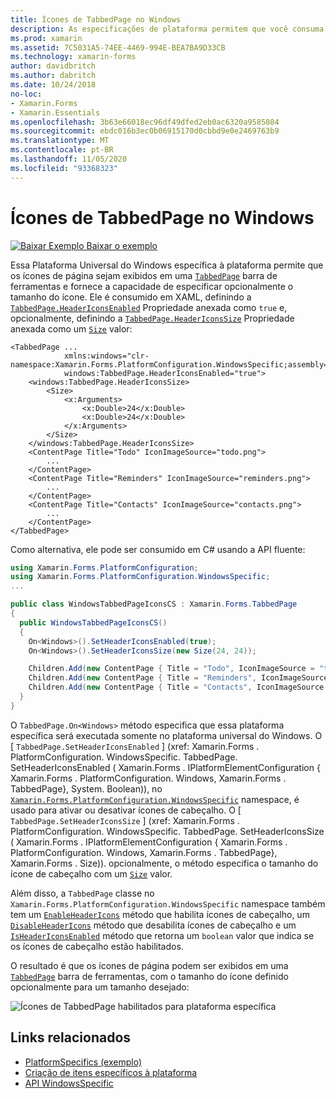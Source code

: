 ```yaml
---
title: Ícones de TabbedPage no Windows
description: As especificações de plataforma permitem que você consuma a funcionalidade que só está disponível em uma plataforma específica, sem implementar renderizadores ou efeitos personalizados. Este artigo explica como consumir a plataforma Windows específica que permite que os ícones de página sejam exibidos em uma barra de ferramentas do TabbedPage.
ms.prod: xamarin
ms.assetid: 7C5031A5-74EE-4469-994E-BEA7BA9D33CB
ms.technology: xamarin-forms
author: davidbritch
ms.author: dabritch
ms.date: 10/24/2018
no-loc:
- Xamarin.Forms
- Xamarin.Essentials
ms.openlocfilehash: 3b63e66018ec96df49dfed2eb0ac6320a9585084
ms.sourcegitcommit: ebdc016b3ec0b06915170d0cbbd9e0e2469763b9
ms.translationtype: MT
ms.contentlocale: pt-BR
ms.lasthandoff: 11/05/2020
ms.locfileid: "93368323"
---
```

# <a name="tabbedpage-icons-on-windows"></a>Ícones de TabbedPage no Windows

[![Baixar Exemplo](~/media/shared/download.png) Baixar o exemplo](/samples/xamarin/xamarin-forms-samples/userinterface-platformspecifics)

Essa Plataforma Universal do Windows específica à plataforma permite que os ícones de página sejam exibidos em uma [`TabbedPage`](xref:Xamarin.Forms.TabbedPage) barra de ferramentas e fornece a capacidade de especificar opcionalmente o tamanho do ícone. Ele é consumido em XAML, definindo a [`TabbedPage.HeaderIconsEnabled`](xref:Xamarin.Forms.PlatformConfiguration.WindowsSpecific.TabbedPage.HeaderIconsEnabledProperty) Propriedade anexada como `true` e, opcionalmente, definindo a [`TabbedPage.HeaderIconsSize`](xref:Xamarin.Forms.PlatformConfiguration.WindowsSpecific.TabbedPage.HeaderIconsSizeProperty) Propriedade anexada como um [`Size`](xref:Xamarin.Forms.Size) valor:

```xaml
<TabbedPage ...
            xmlns:windows="clr-namespace:Xamarin.Forms.PlatformConfiguration.WindowsSpecific;assembly=Xamarin.Forms.Core"
            windows:TabbedPage.HeaderIconsEnabled="true">
    <windows:TabbedPage.HeaderIconsSize>
        <Size>
            <x:Arguments>
                <x:Double>24</x:Double>
                <x:Double>24</x:Double>
            </x:Arguments>
        </Size>
    </windows:TabbedPage.HeaderIconsSize>
    <ContentPage Title="Todo" IconImageSource="todo.png">
        ...
    </ContentPage>
    <ContentPage Title="Reminders" IconImageSource="reminders.png">
        ...
    </ContentPage>
    <ContentPage Title="Contacts" IconImageSource="contacts.png">
        ...
    </ContentPage>
</TabbedPage>
```

Como alternativa, ele pode ser consumido em C# usando a API fluente:

```csharp
using Xamarin.Forms.PlatformConfiguration;
using Xamarin.Forms.PlatformConfiguration.WindowsSpecific;
...

public class WindowsTabbedPageIconsCS : Xamarin.Forms.TabbedPage
{
  public WindowsTabbedPageIconsCS()
  {
    On<Windows>().SetHeaderIconsEnabled(true);
    On<Windows>().SetHeaderIconsSize(new Size(24, 24));

    Children.Add(new ContentPage { Title = "Todo", IconImageSource = "todo.png" });
    Children.Add(new ContentPage { Title = "Reminders", IconImageSource = "reminders.png" });
    Children.Add(new ContentPage { Title = "Contacts", IconImageSource = "contacts.png" });
  }
}
```

O `TabbedPage.On<Windows>` método especifica que essa plataforma específica será executada somente no plataforma universal do Windows. O [ `TabbedPage.SetHeaderIconsEnabled` ] (xref: Xamarin.Forms . PlatformConfiguration. WindowsSpecific. TabbedPage. SetHeaderIconsEnabled ( Xamarin.Forms . IPlatformElementConfiguration { Xamarin.Forms . PlatformConfiguration. Windows, Xamarin.Forms . TabbedPage}, System. Boolean)), no [`Xamarin.Forms.PlatformConfiguration.WindowsSpecific`](xref:Xamarin.Forms.PlatformConfiguration.WindowsSpecific) namespace, é usado para ativar ou desativar ícones de cabeçalho. O [ `TabbedPage.SetHeaderIconsSize` ] (xref: Xamarin.Forms . PlatformConfiguration. WindowsSpecific. TabbedPage. SetHeaderIconsSize ( Xamarin.Forms . IPlatformElementConfiguration { Xamarin.Forms . PlatformConfiguration. Windows, Xamarin.Forms . TabbedPage}, Xamarin.Forms . Size)). opcionalmente, o método especifica o tamanho do ícone de cabeçalho com um [`Size`](xref:Xamarin.Forms.Size) valor.

Além disso, a `TabbedPage` classe no `Xamarin.Forms.PlatformConfiguration.WindowsSpecific` namespace também tem um [`EnableHeaderIcons`](xref:Xamarin.Forms.PlatformConfiguration.WindowsSpecific.TabbedPage.EnableHeaderIcons*) método que habilita ícones de cabeçalho, um [`DisableHeaderIcons`](xref:Xamarin.Forms.PlatformConfiguration.WindowsSpecific.TabbedPage.DisableHeaderIcons*) método que desabilita ícones de cabeçalho e um [`IsHeaderIconsEnabled`](xref:Xamarin.Forms.PlatformConfiguration.WindowsSpecific.TabbedPage.IsHeaderIconsEnabled*) método que retorna um `boolean` valor que indica se os ícones de cabeçalho estão habilitados.

O resultado é que os ícones de página podem ser exibidos em uma [`TabbedPage`](xref:Xamarin.Forms.TabbedPage) barra de ferramentas, com o tamanho do ícone definido opcionalmente para um tamanho desejado:

![Ícones de TabbedPage habilitados para plataforma específica](tabbedpage-icons-images/tabbedpage-icons.png "Ícones de TabbedPage habilitados para plataforma específica")

## <a name="related-links"></a>Links relacionados

- [PlatformSpecifics (exemplo)](/samples/xamarin/xamarin-forms-samples/userinterface-platformspecifics)
- [Criação de itens específicos à plataforma](~/xamarin-forms/platform/platform-specifics/index.md#creating-platform-specifics)
- [API WindowsSpecific](xref:Xamarin.Forms.PlatformConfiguration.WindowsSpecific)